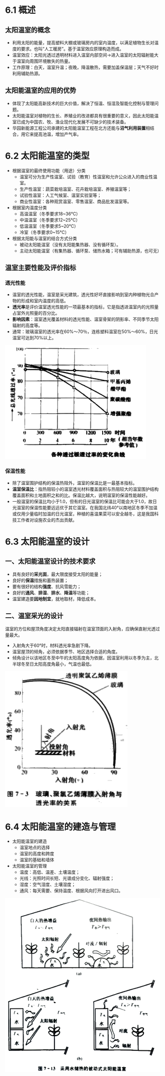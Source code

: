 # 6.1 概述

## 太阳温室的概念

* 利用太阳的能量，提高塑料大棚或玻璃房内的室内温度，以满足植物生长对温度的要求。也叫“人工暖房”。基于温室效应原理构造而成。
* 温室效应：太阳光透过透明材料进入温室内部空间→进入温室的太阳辐射能大于温室向周围环境散失的热量。
* 工作原理：白天，温室升温；夜晚，降温散热，需要加盖保温层；天气不好时利用辅助热源。

## 太阳能温室的应用的优势

* 体现了太阳能高新技术的巨大价值，解决了恒温、恒湿及智能化控制与管理问题。
* 太阳能温室对植物的生长、养殖业的改进都具有很重要的意义，因此太阳能温室已成为中国农、牧、渔业现代化发展不可缺少的技术装备。
* 华园新能源工程公司承建的太阳能温室工程在北方还能与**沼气利用装置**相结合，用它来提高池温，增加产气率。

# 6.2 太阳能温室的类型

* 根据温室的最终使用功能（用途）分类
  * 温室可分为生产性温室、试验（教育）性温室和允许公众进入的商业性温室。
  * 生产性温室：蔬菜栽培温室、花卉栽培温室、养殖温室等；
  * 试验性温室：人工气候室、温室实验室等；
  * 商业性温室：各种观赏温室、零售温室、商品批发温室等。
* 根据室内温度分类
  * 高温温室（冬季要求18~36℃）
  * 中温温室（冬季要求12~25℃）
  * 低温温室（冬季要求5~20℃）
  * 冷室（冬季要求0~15℃）
* 根据太阳能与温室的结合方式分类
  * 被动太阳能温室（没有太阳能集热器、没有循环泵）。
  * 主动太阳能温室（有集热器、循环泵、储热水箱；可有辅助热源，也可无）

## 温室主要性能及评价指标

### 透光性能

* 温室的透光性能，温室是采光建筑，透光性好坏直接影响到室内种植物光合产物的形成和室内温度的高低。
* **透光率**是评价温室透光性能的一项最基本的指标，它是指透进温室内的光照量占室外光照量的百分比。
* **影响因素**：温室透光覆盖材料的透光性能、温室骨架的阴影率、不同季节太阳辐射的高度等。
* 通常：玻璃温室的透光率在60%～70％，连栋塑料温室在50%～60%，日光温室可达到70%以上。

![image-20231108152226553](6.%E5%A4%AA%E9%98%B3%E8%83%BD%E6%B8%A9%E5%AE%A4.assets/image-20231108152226553.png)

### 保温性能

* 除了温室围护结构的保温热阻外，温室的保温比是一最基本指标。
* **温室保温比**：指热阻较小的温室透光材料覆盖面积与热阻较大的温室围护结构覆盖面积和土地面积之和的比。保温比越大，说明温室的保温性能越好。
* 一般温室的保温比均小于1.0，但有的日光温室的保温比可能会大于1.0，故日光温室的保温性能要远远优于其它温室。在我国北纬40°以南地区冬季不加温或仅用少量临时加温的日光温室，种植的喜温果菜可以安全越冬，这是我国科技工作者对设施农业的杰出贡献。

# 6.3 太阳能温室的设计

## 一、太阳能温室设计的技术要求

* 具有良好的**采光面**，最大限度接受太阳的能量；
* 良好的**保温**措施和蓄热装置；
* 要有很好的结构**强度**、抗风雪能力；
* 良好的**通风**、**排湿**、**排水**、**降温**等功能；
* 温室建造要**因地制宜**，就地取材，降低成本。

## 二、温室采光的设计

温室的方位和屋顶角度决定太阳直接辐射在温室顶面的入射角，应确保直射光透过量最大。

* 入射角大于60°时，材料透光率急剧下降。
* 温室屋顶的倾角，必须依据季节、地区选择合适的角度。
* 倾角设计以该地区冬至中午的太阳高度角为依据，因温室利用以冬季为主，北半球冬至日太阳高度角最小，气温也最低。

![image-20231108153223661](6.%E5%A4%AA%E9%98%B3%E8%83%BD%E6%B8%A9%E5%AE%A4.assets/image-20231108153223661.png)

# 6.4 太阳能温室的建造与管理

* 太阳能温室的建造
  * 温室地点的选择
  * 温室的高度和跨度
  * 温室的基础和墙体
* 太阳能温室的管理
  * 温度：高低、温差、土壤温度；
  * 光线：光照时间长短、光谱成分变化、辐射强度；
  * 湿度：空气湿度、土壤湿度；
  * 通风：每天需要、保持温度、根据风向打开进出风口。

![image-20231108153606926](6.%E5%A4%AA%E9%98%B3%E8%83%BD%E6%B8%A9%E5%AE%A4.assets/image-20231108153606926.png)

